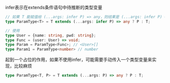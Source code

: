 infer表示在extends条件语句中待推断的类型变量

```ts
// 如果 T 能赋值给 (...args: infer P) => any，则结果是 (...args: infer P) => any 类型中的参数 P，否则返回为 T
type ParamType<T> = T extends (...args: infer P) => any ? P : T;

// 使用
type User = {name: string, pwd: string};
type Func = (user: User) => void;
type Param = ParamType<Func>; // <User>[]
type Param1 = ParamType<number> // number
```

起到一个占位的作用，如果不使用infer，可能需要手动传入一个类型变量来实现，比较麻烦

```ts
type ParamType<T, P> = T extends (...args: P) => any ? P : T;
```